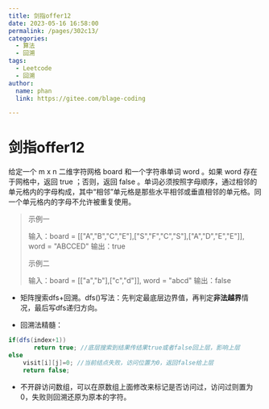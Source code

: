 ```yaml
---
title: 剑指offer12
date: 2023-05-16 16:58:00
permalink: /pages/302c13/
categories: 
  - 算法
  - 回溯
tags: 
  - Leetcode
  - 回溯
author: 
  name: phan
  link: https://gitee.com/blage-coding

---
```

# 剑指offer12
给定一个 m x n 二维字符网格 board 和一个字符串单词 word 。如果 word 存在于网格中，返回 true ；否则，返回 false 。单词必须按照字母顺序，通过相邻的单元格内的字母构成，其中“相邻”单元格是那些水平相邻或垂直相邻的单元格。同一个单元格内的字母不允许被重复使用。

> 示例一
>
> 输入：board = [["A","B","C","E"],["S","F","C","S"],["A","D","E","E"]], word = "ABCCED"
> 输出：true
>
> 示例二
>
> 输入：board = [["a","b"],["c","d"]], word = "abcd"
> 输出：false

- 矩阵搜索dfs+回溯。dfs()写法：先判定最底层边界值，再判定**非法越界**情况，最后写dfs递归方向。

- 回溯法精髓：             

```java
if(dfs(index+1))
       return true; //底层搜索到结果传结果true或者false回上层，影响上层
else
	visit[i][j]=0; //当前结点失败，访问位置为0，返回false给上层
	return false;
```

- 不开辟访问数组，可以在原数组上面修改来标记是否访问过，访问过则置为0，失败则回溯还原为原本的字符。